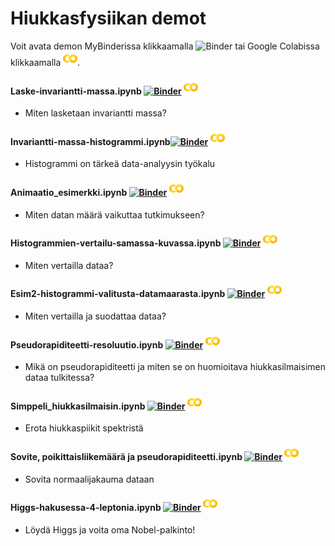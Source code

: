 # Hiukkasfysiikan demot

Voit avata demon MyBinderissa klikkaamalla ![Binder](https://mybinder.org/badge.svg) tai Google Colabissa klikkaamalla ![Colaboratory](https://github.com/cms-opendata-education/cms-jupyter-materials-finnish/blob/master/Kuvat/colab_icon.png?raw=true). 

#### Laske-invariantti-massa.ipynb [![Binder](https://mybinder.org/badge.svg)](https://mybinder.org/v2/gh/cms-opendata-education/cms-jupyter-materials-finnish/master?filepath=Demot/Hiukkasfysiikkaa/2FLaske-invariantti-massa.ipynb) [![Colaboratory](https://github.com/cms-opendata-education/cms-jupyter-materials-finnish/blob/master/Kuvat/colab_icon.png?raw=true)](https://colab.research.google.com/github/cms-opendata-education/cms-jupyter-materials-finnish/blob/master/Demot/Hiukkasfysiikkaa/Laske-invariantti-massa.ipynb)
- Miten lasketaan invariantti massa?

#### Invariantti-massa-histogrammi.ipynb[![Binder](https://mybinder.org/badge.svg)](https://mybinder.org/v2/gh/cms-opendata-education/cms-jupyter-materials-finnish/master?filepath=Demot%Hiukkasfysiikkaa%2FInvariantti-massa-histogrammi.ipynb) [![Colaboratory](https://github.com/cms-opendata-education/cms-jupyter-materials-finnish/blob/master/Kuvat/colab_icon.png?raw=true)](https://colab.research.google.com/github/cms-opendata-education/cms-jupyter-materials-finnish/blob/master/Demot/Hiukkasfysiikkaa/Invariantti-massa-histogrammi.ipynb)
- Histogrammi on tärkeä data-analyysin työkalu

#### Animaatio_esimerkki.ipynb [![Binder](https://mybinder.org/badge.svg)](https://mybinder.org/v2/gh/cms-opendata-education/cms-jupyter-materials-finnish/master?filepath=Demot%Hiukkasfysiikkaa%2FAnimaatio_esimerkki.ipynb) [![Colaboratory](https://github.com/cms-opendata-education/cms-jupyter-materials-finnish/blob/master/Kuvat/colab_icon.png?raw=true)](https://colab.research.google.com/github/cms-opendata-education/cms-jupyter-materials-finnish/blob/master/Demot/Hiukkasfysiikkaa/Animaatio_esimerkki.ipynb)
- Miten datan määrä vaikuttaa tutkimukseen?

#### Histogrammien-vertailu-samassa-kuvassa.ipynb [![Binder](https://mybinder.org/badge.svg)](https://mybinder.org/v2/gh/cms-opendata-education/cms-jupyter-materials-finnish/master?filepath=Demot%Hiukkasfysiikkaa%2FHistogrammien-vertailu-samassa-kuvassa.ipynb) [![Colaboratory](https://github.com/cms-opendata-education/cms-jupyter-materials-finnish/blob/master/Kuvat/colab_icon.png?raw=true)](https://colab.research.google.com/github/cms-opendata-education/cms-jupyter-materials-finnish/blob/master/Demot/Hiukkasfysiikkaa/Histogrammien-vertailu-samassa-kuvassa.ipynb)
- Miten vertailla dataa?

#### Esim2-histogrammi-valitusta-datamaarasta.ipynb [![Binder](https://mybinder.org/badge.svg)](https://mybinder.org/v2/gh/cms-opendata-education/cms-jupyter-materials-finnish/master?filepath=Demot%Hiukkasfysiikkaa%2FEsim2-histogrammi-valitusta-datamaarasta.ipynb) [![Colaboratory](https://github.com/cms-opendata-education/cms-jupyter-materials-finnish/blob/master/Kuvat/colab_icon.png?raw=true)](https://colab.research.google.com/github/cms-opendata-education/cms-jupyter-materials-finnish/blob/master/Demot/Hiukkasfysiikkaa/Esim2-histogrammi-valitusta-datamaarasta.ipynb)
- Miten vertailla ja suodattaa dataa?

#### Pseudorapiditeetti-resoluutio.ipynb [![Binder](https://mybinder.org/badge.svg)](https://mybinder.org/v2/gh/cms-opendata-education/cms-jupyter-materials-finnish/master?filepath=Demot%Hiukkasfysiikkaa%2FPseudorapiditeetti-resoluutio.ipynb) [![Colaboratory](https://github.com/cms-opendata-education/cms-jupyter-materials-finnish/blob/master/Kuvat/colab_icon.png?raw=true)](https://colab.research.google.com/github/cms-opendata-education/cms-jupyter-materials-finnish/blob/master/Demot/Hiukkasfysiikkaa/Pseudorapiditeetti-resoluutio.ipynb)
- Mikä on pseudorapiditeetti ja miten se on huomioitava hiukkasilmaisimen dataa tulkitessa?

#### Simppeli_hiukkasilmaisin.ipynb [![Binder](https://mybinder.org/badge.svg)](https://mybinder.org/v2/gh/cms-opendata-education/cms-jupyter-materials-finnish/master?filepath=Demot%Hiukkasfysiikkaa%2FSimppeli_hiukkasilmaisin.ipynb) [![Colaboratory](https://github.com/cms-opendata-education/cms-jupyter-materials-finnish/blob/master/Kuvat/colab_icon.png?raw=true)](https://colab.research.google.com/github/cms-opendata-education/cms-jupyter-materials-finnish/blob/master/Demot/Hiukkasfysiikkaa/Simppeli_hiukkasilmaisin.ipynb)
- Erota hiukkaspiikit spektristä

#### Sovite, poikittaisliikemäärä ja pseudorapiditeetti.ipynb [![Binder](https://mybinder.org/badge.svg)](https://mybinder.org/v2/gh/cms-opendata-education/cms-jupyter-materials-finnish/master?filepath=Demot%2FHiukkasfysiikkaa%2FSovite%2C%20poikittaisliikem%C3%A4%C3%A4r%C3%A4%20ja%20pseudorapiditeetti.ipynb) [![Colaboratory](https://github.com/cms-opendata-education/cms-jupyter-materials-finnish/blob/master/Kuvat/colab_icon.png?raw=true)](https://colab.research.google.com/github/cms-opendata-education/cms-jupyter-materials-finnish/blob/master/Demot/Hiukkasfysiikkaa/Sovite%2C%20poikittaisliikem%C3%A4%C3%A4r%C3%A4%20ja%20pseudorapiditeetti.ipynb)
- Sovita normaalijakauma dataan

#### Higgs-hakusessa-4-leptonia.ipynb [![Binder](https://mybinder.org/badge.svg)](https://mybinder.org/v2/gh/cms-opendata-education/cms-jupyter-materials-finnish/master?filepath=Demot%Hiukkasfysiikkaa%2FHiggs-hakusessa-4-leptonia.ipynb) [![Colaboratory](https://github.com/cms-opendata-education/cms-jupyter-materials-finnish/blob/master/Kuvat/colab_icon.png?raw=true)](https://colab.research.google.com/github/cms-opendata-education/cms-jupyter-materials-finnish/blob/master/Demot/Hiukkasfysiikkaa/Higgs-hakusessa-4-leptonia.ipynb)
- Löydä Higgs ja voita oma Nobel-palkinto!
